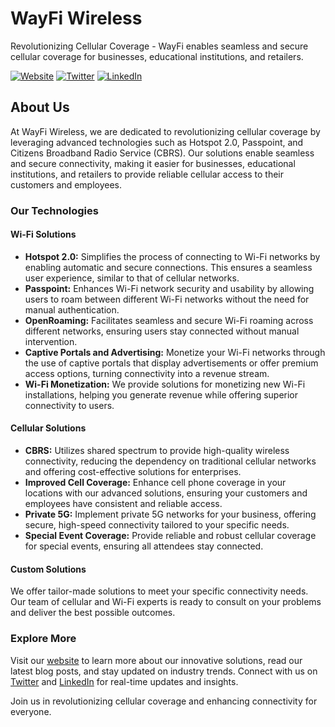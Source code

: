# WayFi Wireless

Revolutionizing Cellular Coverage - WayFi enables seamless and secure cellular coverage for businesses, educational institutions, and retailers.

[![Website](https://img.shields.io/badge/Website-WayFi%20Wireless-blue)](https://wayfiwireless.com)
[![Twitter](https://img.shields.io/badge/Twitter-@wayfiwireless-1DA1F2?logo=twitter)](https://twitter.com/wayfiwireless)
[![LinkedIn](https://img.shields.io/badge/LinkedIn-WayFi%20Wireless-0077B5?logo=linkedin)](https://www.linkedin.com/company/wayfi)

## About Us

At WayFi Wireless, we are dedicated to revolutionizing cellular coverage by leveraging advanced technologies such as Hotspot 2.0, Passpoint, and Citizens Broadband Radio Service (CBRS). Our solutions enable seamless and secure connectivity, making it easier for businesses, educational institutions, and retailers to provide reliable cellular access to their customers and employees.

### Our Technologies

#### Wi-Fi Solutions

- **Hotspot 2.0:** Simplifies the process of connecting to Wi-Fi networks by enabling automatic and secure connections. This ensures a seamless user experience, similar to that of cellular networks.
- **Passpoint:** Enhances Wi-Fi network security and usability by allowing users to roam between different Wi-Fi networks without the need for manual authentication.
- **OpenRoaming:** Facilitates seamless and secure Wi-Fi roaming across different networks, ensuring users stay connected without manual intervention.
- **Captive Portals and Advertising:** Monetize your Wi-Fi networks through the use of captive portals that display advertisements or offer premium access options, turning connectivity into a revenue stream.
- **Wi-Fi Monetization:** We provide solutions for monetizing new Wi-Fi installations, helping you generate revenue while offering superior connectivity to users.

#### Cellular Solutions

- **CBRS:** Utilizes shared spectrum to provide high-quality wireless connectivity, reducing the dependency on traditional cellular networks and offering cost-effective solutions for enterprises.
- **Improved Cell Coverage:** Enhance cell phone coverage in your locations with our advanced solutions, ensuring your customers and employees have consistent and reliable access.
- **Private 5G:** Implement private 5G networks for your business, offering secure, high-speed connectivity tailored to your specific needs.
- **Special Event Coverage:** Provide reliable and robust cellular coverage for special events, ensuring all attendees stay connected.

#### Custom Solutions

We offer tailor-made solutions to meet your specific connectivity needs. Our team of cellular and Wi-Fi experts is ready to consult on your problems and deliver the best possible outcomes.

### Explore More

Visit our [website](https://wayfiwireless.com) to learn more about our innovative solutions, read our latest blog posts, and stay updated on industry trends. Connect with us on [Twitter](https://twitter.com/wayfiwireless) and [LinkedIn](https://www.linkedin.com/company/wayfi) for real-time updates and insights.

Join us in revolutionizing cellular coverage and enhancing connectivity for everyone.
